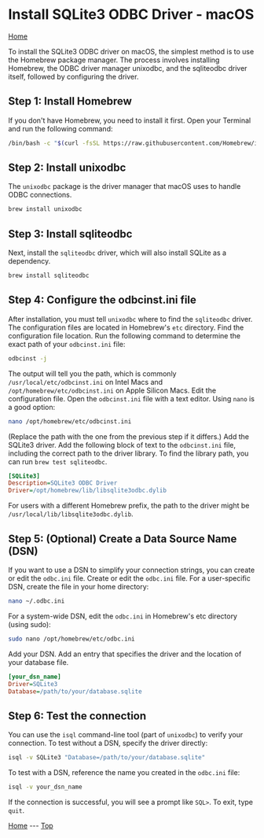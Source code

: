 # Install SQLite3 ODBC Driver - macOS

[Home](/README.md)

To install the SQLite3 ODBC driver on macOS, the simplest method is to use the Homebrew package manager. The process involves installing Homebrew, the ODBC driver manager unixodbc, and the sqliteodbc driver itself, followed by configuring the driver.

## Step 1: Install Homebrew

If you don't have Homebrew, you need to install it first. Open your Terminal and run the following command:

```bash
/bin/bash -c "$(curl -fsSL https://raw.githubusercontent.com/Homebrew/install/HEAD/install.sh)"
```

## Step 2: Install unixodbc

The `unixodbc` package is the driver manager that macOS uses to handle ODBC connections.

```bash
brew install unixodbc
```

## Step 3: Install sqliteodbc

Next, install the `sqliteodbc` driver, which will also install SQLite as a dependency.

```bash
brew install sqliteodbc
```

## Step 4: Configure the odbcinst.ini file

After installation, you must tell `unixodbc` where to find the `sqliteodbc` driver. The configuration files are located in Homebrew's `etc` directory.
Find the configuration file location. Run the following command to determine the exact path of your `odbcinst.ini` file:

```bash
odbcinst -j
```

The output will tell you the path, which is commonly `/usr/local/etc/odbcinst.ini` on Intel Macs and `/opt/homebrew/etc/odbcinst.ini` on Apple Silicon Macs.
Edit the configuration file. Open the `odbcinst.ini` file with a text editor. Using `nano` is a good option:

```bash
nano /opt/homebrew/etc/odbcinst.ini
```

(Replace the path with the one from the previous step if it differs.)
Add the SQLite3 driver. Add the following block of text to the `odbcinst.ini` file, including the correct path to the driver library. To find the library path, you can run `brew test sqliteodbc`.

```ini
[SQLite3]
Description=SQLite3 ODBC Driver
Driver=/opt/homebrew/lib/libsqlite3odbc.dylib
```

For users with a different Homebrew prefix, the path to the driver might be `/usr/local/lib/libsqlite3odbc.dylib`.

## Step 5: (Optional) Create a Data Source Name (DSN)

If you want to use a DSN to simplify your connection strings, you can create or edit the `odbc.ini` file.
Create or edit the `odbc.ini` file. For a user-specific DSN, create the file in your home directory:

```bash
nano ~/.odbc.ini
```

For a system-wide DSN, edit the `odbc.ini` in Homebrew's etc directory (using sudo):

```bash
sudo nano /opt/homebrew/etc/odbc.ini
```

Add your DSN. Add an entry that specifies the driver and the location of your database file.

```ini
[your_dsn_name]
Driver=SQLite3
Database=/path/to/your/database.sqlite
```

## Step 6: Test the connection

You can use the `isql` command-line tool (part of `unixodbc`) to verify your connection.
To test without a DSN, specify the driver directly:

```bash
isql -v SQLite3 "Database=/path/to/your/database.sqlite"
```

To test with a DSN, reference the name you created in the `odbc.ini` file:

```bash
isql -v your_dsn_name
```

If the connection is successful, you will see a prompt like `SQL>`. To exit, type `quit`.

[Home](/README.md) --- [Top](#install-sqlite3-odbc-driver---macos)
